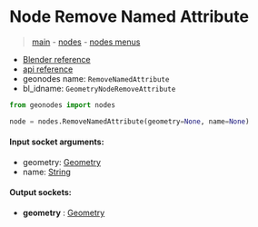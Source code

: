 # Node Remove Named Attribute

> [main](../structure.md) - [nodes](nodes.md) - [nodes menus](nodes_menus.md)

- [Blender reference](https://docs.blender.org/manual/en/latest/modeling/geometry_nodes/attribute/remove_named_attribute.html)
- [api reference](https://docs.blender.org/api/current/bpy.types.GeometryNodeRemoveAttribute.html)
- geonodes name: `RemoveNamedAttribute`
- bl_idname: `GeometryNodeRemoveAttribute`

```python
from geonodes import nodes

node = nodes.RemoveNamedAttribute(geometry=None, name=None)
```

#### Input socket arguments:

- geometry: [Geometry](Geometry.md)
- name: [String](String.md)

#### Output sockets:

- **geometry** : [Geometry](Geometry)

